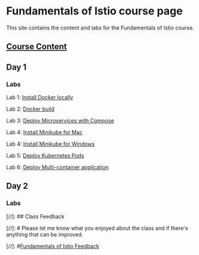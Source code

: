 # Fundamentals of Istio course page 

This site contains the content and labs for the Fundamentals of Istio course. 


## [Course Content](http://bit.ly/fun-istio-slides)

## Day 1 

### Labs

Lab 1: [Install Docker locally](labs/01-docker-daemon)

Lab 2: [Docker build](labs/02-docker-build/)   

Lab 3: [Deploy Microservices with Compose](labs/03-compose) 

Lab 4: [Install Minikube for Mac](labs/04-minikube-mac)

Lab 4: [Install Minikube for Windows](labs/04-minikube-win)

Lab 5: [Deploy Kubernetes Pods](labs/05-pods)

Lab 6: [Deploy Multi-container application](labs/06-multi)

## Day 2

### Labs 

[//]: ## Class Feedback

[//]: # Please let me know what you enjoyed about the class and if there's anything that can be improved. 

[//]: #[Fundamentals of Istio Feedback](http://www.metricsthatmatter.com/student/evaluation.asp?k=16324&i=VC00431505)

